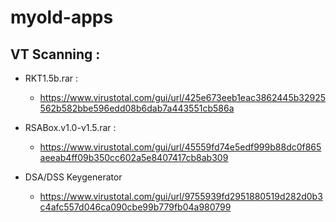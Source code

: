 # myold-apps

## VT Scanning :

- RKT1.5b.rar :
  - https://www.virustotal.com/gui/url/425e673eeb1eac3862445b32925562b582bbe596edd08b6dab7a443551cb586a

- RSABox.v1.0-v1.5.rar :
  - https://www.virustotal.com/gui/url/45559fd74e5edf999b88dc0f865aeeab4ff09b350cc602a5e8407417cb8ab309

- DSA/DSS Keygenerator
  - https://www.virustotal.com/gui/url/9755939fd2951880519d282d0b3c4afc557d046ca090cbe99b779fb04a980799
